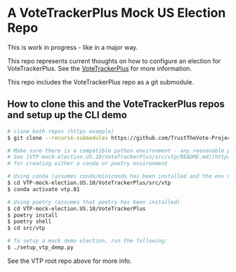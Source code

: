 # A VoteTrackerPlus Mock US Election Repo

This is work in progress - like in a major way.

This repo represents current thoughts on how to configure an election for VoteTrackerPlus.  See the [VoteTrackerPlus](https://github.com/TrustTheVote-Project/VoteTrackerPlus) for more information.

This repo includes the VoteTrackerPlus repo as a git submodule.

## How to clone this and the VoteTrackerPlus repos and setup up the CLI demo

```bash
# clone both repos (https example)
$ git clone --recurse-submodules https://github.com/TrustTheVote-Project/VTP-mock-election.US.10.git

# Make sure there is a compatible python environment - any reasonable python framework can be used.
# See [VTP-mock-election.US.10/VoteTrackerPlus/src/vtp/README.md](https://github.com/TrustTheVote-Project/VoteTrackerPlus/tree/master/src/vtp)
# for creating either a conda or poetry environment

# Using conda (assumes conda/miniconda has been installed and the env vtp.01 has been created)
$ cd VTP-mock-election.US.10/VoteTrackerPlus/src/vtp
$ conda activate vtp.01

# Using poetry (assumes that peotry has been installed)
$ cd VTP-mock-election.US.10/VoteTrackerPlus
$ poetry install
$ poetry shell
$ cd src/vtp

# To setup a mock demo election, run the following:
$ ./setup_vtp_demp.py
```

See the VTP root repo above for more info.
